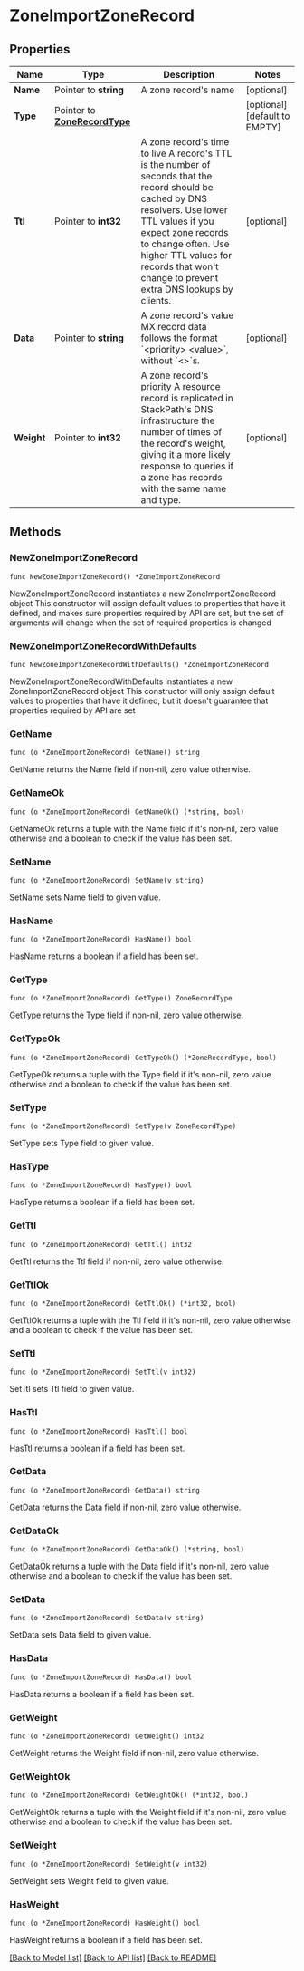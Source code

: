 # ZoneImportZoneRecord

## Properties

Name | Type | Description | Notes
------------ | ------------- | ------------- | -------------
**Name** | Pointer to **string** | A zone record&#39;s name | [optional] 
**Type** | Pointer to [**ZoneRecordType**](ZoneRecordType.md) |  | [optional] [default to EMPTY]
**Ttl** | Pointer to **int32** | A zone record&#39;s time to live  A record&#39;s TTL is the number of seconds that the record should be cached by DNS resolvers. Use lower TTL values if you expect zone records to change often. Use higher TTL values for records that won&#39;t change to prevent extra DNS lookups by clients. | [optional] 
**Data** | Pointer to **string** | A zone record&#39;s value  MX record data follows the format &#x60;&lt;priority&gt; &lt;value&gt;&#x60;, without &#x60;&lt;&gt;&#x60;s. | [optional] 
**Weight** | Pointer to **int32** | A zone record&#39;s priority  A resource record is replicated in StackPath&#39;s DNS infrastructure the number of times of the record&#39;s weight, giving it a more likely response to queries if a zone has records with the same name and type. | [optional] 

## Methods

### NewZoneImportZoneRecord

`func NewZoneImportZoneRecord() *ZoneImportZoneRecord`

NewZoneImportZoneRecord instantiates a new ZoneImportZoneRecord object
This constructor will assign default values to properties that have it defined,
and makes sure properties required by API are set, but the set of arguments
will change when the set of required properties is changed

### NewZoneImportZoneRecordWithDefaults

`func NewZoneImportZoneRecordWithDefaults() *ZoneImportZoneRecord`

NewZoneImportZoneRecordWithDefaults instantiates a new ZoneImportZoneRecord object
This constructor will only assign default values to properties that have it defined,
but it doesn't guarantee that properties required by API are set

### GetName

`func (o *ZoneImportZoneRecord) GetName() string`

GetName returns the Name field if non-nil, zero value otherwise.

### GetNameOk

`func (o *ZoneImportZoneRecord) GetNameOk() (*string, bool)`

GetNameOk returns a tuple with the Name field if it's non-nil, zero value otherwise
and a boolean to check if the value has been set.

### SetName

`func (o *ZoneImportZoneRecord) SetName(v string)`

SetName sets Name field to given value.

### HasName

`func (o *ZoneImportZoneRecord) HasName() bool`

HasName returns a boolean if a field has been set.

### GetType

`func (o *ZoneImportZoneRecord) GetType() ZoneRecordType`

GetType returns the Type field if non-nil, zero value otherwise.

### GetTypeOk

`func (o *ZoneImportZoneRecord) GetTypeOk() (*ZoneRecordType, bool)`

GetTypeOk returns a tuple with the Type field if it's non-nil, zero value otherwise
and a boolean to check if the value has been set.

### SetType

`func (o *ZoneImportZoneRecord) SetType(v ZoneRecordType)`

SetType sets Type field to given value.

### HasType

`func (o *ZoneImportZoneRecord) HasType() bool`

HasType returns a boolean if a field has been set.

### GetTtl

`func (o *ZoneImportZoneRecord) GetTtl() int32`

GetTtl returns the Ttl field if non-nil, zero value otherwise.

### GetTtlOk

`func (o *ZoneImportZoneRecord) GetTtlOk() (*int32, bool)`

GetTtlOk returns a tuple with the Ttl field if it's non-nil, zero value otherwise
and a boolean to check if the value has been set.

### SetTtl

`func (o *ZoneImportZoneRecord) SetTtl(v int32)`

SetTtl sets Ttl field to given value.

### HasTtl

`func (o *ZoneImportZoneRecord) HasTtl() bool`

HasTtl returns a boolean if a field has been set.

### GetData

`func (o *ZoneImportZoneRecord) GetData() string`

GetData returns the Data field if non-nil, zero value otherwise.

### GetDataOk

`func (o *ZoneImportZoneRecord) GetDataOk() (*string, bool)`

GetDataOk returns a tuple with the Data field if it's non-nil, zero value otherwise
and a boolean to check if the value has been set.

### SetData

`func (o *ZoneImportZoneRecord) SetData(v string)`

SetData sets Data field to given value.

### HasData

`func (o *ZoneImportZoneRecord) HasData() bool`

HasData returns a boolean if a field has been set.

### GetWeight

`func (o *ZoneImportZoneRecord) GetWeight() int32`

GetWeight returns the Weight field if non-nil, zero value otherwise.

### GetWeightOk

`func (o *ZoneImportZoneRecord) GetWeightOk() (*int32, bool)`

GetWeightOk returns a tuple with the Weight field if it's non-nil, zero value otherwise
and a boolean to check if the value has been set.

### SetWeight

`func (o *ZoneImportZoneRecord) SetWeight(v int32)`

SetWeight sets Weight field to given value.

### HasWeight

`func (o *ZoneImportZoneRecord) HasWeight() bool`

HasWeight returns a boolean if a field has been set.


[[Back to Model list]](../README.md#documentation-for-models) [[Back to API list]](../README.md#documentation-for-api-endpoints) [[Back to README]](../README.md)


